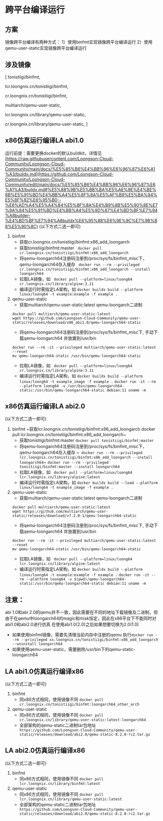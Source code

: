 # 跨平台编译运行

## 方案
镜像跨平台编译有两种方式：
1）使用binfmt实现镜像跨平台编译运行
2）使用qemu-user-static实现镜像跨平台编译运行

## 涉及镜像
[  tonistiigi/binfmt,

   lcr.loongnix.cn/tonistiigi/binfmt,
   
   cr.loongnix.cn/tonistiigi/binfmt,
   
   multiarch/qemu-user-static,
   
   lcr.loongnix.cn/library/qemu-user-static,
   
   cr.loongnix.cn/library/qemu-user-static,
   ]

## x86仿真运行编译LA abi1.0
运行前提：需要更换docker的默认buildkit，详情见[https://raw.githubusercontent.com/Loongson-Cloud-Community/Loongson-Cloud-Community/main/docs/%E5%85%B6%E4%BB%96%E6%96%87%E6%A1%A3/buildx.md](https://github.com/Loongson-Cloud-Community/Loongson-Cloud-Community/edit/main/docs/%E5%85%B6%E4%BB%96%E6%96%87%E6%A1%A3/buildx.md#%E5%88%9B%E5%BB%BA%E5%AE%9E%E4%BE%8B%E5%91%BD%E4%BB%A4%E5%8F%8A%E5%AF%B9%E5%BA%94%E5%8F%82%E6%95%B0--%E6%AD%A4%E5%A4%84%E5%8F%8A%E4%B9%8B%E5%90%8E%E7%9A%84%E5%91%BD%E4%BB%A4%E5%9D%87%E4%BD%BF%E7%94%A8builder-%E4%BD%BF%E7%94%A8buildx%E6%95%88%E6%9E%9C%E7%9B%B8%E5%90%8C)
(以下方式二选一即可)
1. binfmt
    - 获取cr.loongnix.cn/tonistiigi/binfmt:x86_add_loongarch
    - 获取tonistiigi/binfmt:master
    ``` docker pull cr.loongnix.cn/tonistiigi/binfmt:x86_add_loongarch```   
    - 将qemu-loongarch64注册码注册到/proc/sys/fs/binfmt_misc下，qemu-loongarch64存入缓存
    ``` docker run --rm --privileged cr.loongnix.cn/tonistiigi/binfmt:x86_add_loongarch --install loongarch64```
    - 拉取LA镜像，如
    ``` docker pull --platform=linux/loong64 cr.loongnix.cn/library/alpine:3.11```
    - 编译运行时需指定LA架构，如
    ``` docker buildx build --platform linux/loong64 -t example:example -f example . ```
3. qemu-user-static
    - 获取multiarch/qemu-user-static:latest qemu-loongarch二进制
    ```
    docker pull multiarch/qemu-user-static:latest
    wget https://github.com/Loongson-Cloud-Community/qemu-user-static/releases/download/x86_abi1.0/qemu-loongarch64-static
    ```
    - 将qemu-loongarch64注册码注册到/proc/sys/fs/binfmt_misc下, 手动下载qemu-loongarch64 并放置到/usr/bin
    ```
    docker run --rm -it --privileged multiarch/qemu-user-static:latest --reset
    mv qemu-loongarch64-static /usr/bin/qemu-loongarch64-static
    ```
    - 拉取LA镜像，如
    ``` docker pull --platform=linux/loong64 cr.loongnix.cn/library/alpine:3.11```
    - 编译运行时需指定LA架构，如
    ``` docker buildx build --platform linux/loong64 -t example_image -f example . ```
    ``` docker run -it --rm --platform loong64 -v /usr/bin/qemu-loongarch64-static:/usr/bin/qemu-loongarch64-static debian:11 uname -m ```

## x86仿真运行编译LA abi2.0
(以下方式二选一即可)
1. binfmt
    ~获取lcr.loongnix.cn/tonistiigi/binfmt:x86_add_loongarch   docker pull lcr.loongnix.cn/tonistiigi/binfmt:x86_add_loongarch~
    - 获取tonistiigi/binfmt:master  ``` docker pull tonistiigi/binfmt:master ```
    - 将qemu-loongarch64注册码注册到/proc/sys/fs/binfmt_misc下，qemu-loongarch64存入缓存
    ~``` docker run --rm --privileged lcr.loongnix.cn/tonistiigi/binfmt:x86_add_loongarch --install loongarch64```~
    ``` docker run --rm --privileged tonistiigi/binfmt:master --install loongarch64 ```
    - 拉取LA镜像，如
    ``` docker pull --platform=linux/loong64 lcr.loongnix.cn/library/alpine:latest```
    - 编译运行时需指定LA架构，如
    ``` docker buildx build --load --platform linux/loong64 -t example_image -f example . ```
2. qemu-user-static
    - 获取multiarch/qemu-user-static:latest qemu-loongarch二进制
    ```
    docker pull multiarch/qemu-user-static:latest
    wget https://github.com/multiarch/qemu-user-static/releases/download/v7.2.0-1/qemu-loongarch64-static
    ```
    - 将qemu-loongarch64注册码注册到/proc/sys/fs/binfmt_misc下, 手动下载qemu-loongarch64 并放置到/usr/bin
    ```
    docker run --rm -it --privileged multiarch/qemu-user-static:latest --reset
    mv qemu-loongarch64-static /usr/bin/qemu-loongarch64-static
    ```
    - 拉取LA镜像，如
    ``` docker pull --platform=linux/loong64 lcr.loongnix.cn/library/alpine:latest```
    - 编译运行时需指定LA架构，如
    ``` docker buildx build --platform linux/loong64 -t example:example -f example . ```
    ``` docker run -it --rm --platform loong64 -v $(pwd)/qemu-loongarch64-static:/usr/bin/qemu-loongarch64-static debian:11 uname -m ```

## 注意：
abi 1.0和abi 2.0的qemu并不一致，因此需要在不同的地址下载镜像及二进制，但由于在qemu中loongarch64的magic和misk恒定，因此在x86平台下不能同时对abi1.0和abi2.0进行仿真
在使用abi1.0(2.0)之后如果想要切换为2.0(1.0)
- 如果使用binfmt镜像，需要先清理当前内存中注册的qemu
执行```docker run --rm --privileged xx.loongnix.cn/tonistiigi/binfmt:x86_add_loongarch --uninstall loongarch64 ```
- 如果使用qemu-user-static，需要删除/usr/bin下的qemu-static-loongarch64

## LA abi1.0仿真运行编译x86
(以下方式二选一即可)
1. binfmt
    - 同x86方式相同，使用镜像不同
    ``` docker pull cr.loongnix.cn/tonistiigi/binfmt:loongarch64_other_arch ```
2. qemu-user-static
    - 同x86方式相同，使用镜像不同
    ``` docker pull cr.loongnix.cn/library/qemu-user-static:latest-loongarch64 ```
    - 全部架构的qemu-static二进制tar包地址
    ``` https://github.com/Loongson-Cloud-Community/qemu-user-static/releases/download/abi2.0/qemu-static-8.2.0-rc2.tar.gz```

## LA abi2.0仿真运行编译x86
(以下方式二选一即可)
1. binfmt
    - 同x86方式相同，使用镜像不同
    ``` docker pull lcr.loongnix.cn/library/binfmt:latest ```
2. qemu-user-static
    - 同x86方式相同，使用镜像不同
    ``` docker pull lcr.loongnix.cn/library/qemu-user-static:latest ```
    - 全部架构的qemu-static二进制tar包地址
    ``` https://github.com/Loongson-Cloud-Community/qemu-user-static/releases/download/abi2.0/qemu-static-8.2.0-rc2.tar.gz```
